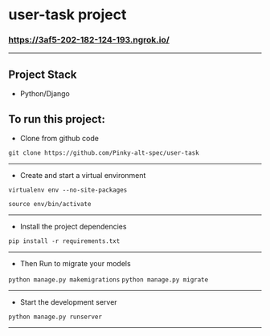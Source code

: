# user-task project

### https://3af5-202-182-124-193.ngrok.io/ 

---

## Project Stack 
- Python/Django

## To run this project:

- Clone from github code

```git clone https://github.com/Pinky-alt-spec/user-task ```

---

- Create and start a virtual environment

```virtualenv env --no-site-packages```

```source env/bin/activate```

---

- Install the project dependencies

```pip install -r requirements.txt```

---

- Then Run to migrate your models

```python manage.py makemigrations```
```python manage.py migrate```

---

- Start the development server

```python manage.py runserver```

---
   
